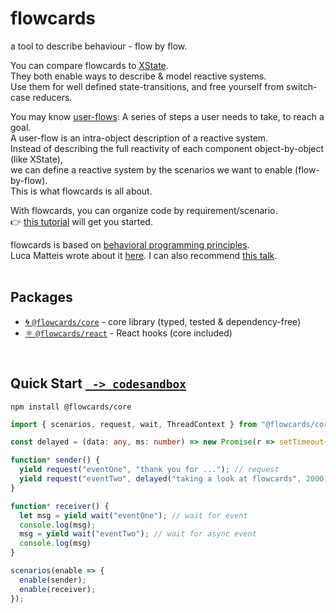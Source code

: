 # flowcards

a tool to describe behaviour - flow by flow.

You can compare flowcards to [XState](https://github.com/davidkpiano/xstate).<br/>
They both enable ways to describe & model reactive systems.<br/>
Use them for well defined state-transitions, and free yourself from switch-case reducers.<br/>

You may know [user-flows](https://miro.medium.com/max/1548/1*JGL_2ffE9foLaDbjp5g92g.png): A series of steps a user needs to take, to reach a goal.<br/>
A user-flow is an intra-object description of a reactive system.<br/>
Instead of describing the full reactivity of each component object-by-object (like XState),<br/>
we can define a reactive system by the scenarios we want to enable (flow-by-flow).<br/>
This is what flowcards is all about.<br/>

With flowcards, you can organize code by requirement/scenario.<br/>
👉 [this tutorial](https://github.com/ThomasDeutsch/flowcards/blob/master/docs/tutorialTodoMvc.md) will get you started.<br/>

flowcards is based on [behavioral programming principles](http://www.wisdom.weizmann.ac.il/~bprogram/more.html).<br/>
Luca Matteis wrote about it [here](https://medium.com/@lmatteis/b-threads-programming-in-a-way-that-allows-for-easier-changes-5d95b9fb6928). I can also recommend [this talk](https://www.youtube.com/watch?v=_BLQIE-_prc).
<br/>
<br/>

## Packages

- [🌀 `@flowcards/core`](https://github.com/ThomasDeutsch/flowcards/tree/master/packages/core) - core library (typed, tested & dependency-free)
- [⚛️ `@flowcards/react`](https://github.com/ThomasDeutsch/flowcards/tree/master/packages/react) - React hooks (core included)
<br/>

## Quick Start [` -> codesandbox`](https://codesandbox.io/s/hello-flowcards-dk9yl)

```
npm install @flowcards/core
```

```ts
import { scenarios, request, wait, ThreadContext } from "@flowcards/core";

const delayed = (data: any, ms: number) => new Promise(r => setTimeout(() => r(data), ms));

function* sender() {
  yield request("eventOne", "thank you for ..."); // request
  yield request("eventTwo", delayed("taking a look at flowcards", 2000)); // async request
}

function* receiver() {
  let msg = yield wait("eventOne"); // wait for event
  console.log(msg);
  msg = yield wait("eventTwo"); // wait for async event
  console.log(msg)
}

scenarios(enable => {
  enable(sender);
  enable(receiver);
});
```


